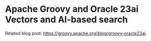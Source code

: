 # Apache Groovy and Oracle 23ai Vectors and AI-based search

Related blog post:
https://groovy.apache.org/blog/groovy-oracle23ai